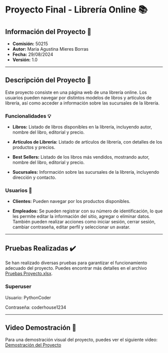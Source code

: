 # Proyecto Final - Librería Online :books:



## Información del Proyecto 📝

- **Comisión:** 50215  
- **Autor:** Maria Agustina Mieres Borras  
- **Fecha:** 29/08/2024  
- **Versión:** 1.0  

---

## Descripción del Proyecto 💬

Este proyecto consiste en una página web de una librería online. Los usuarios pueden navegar por distintos modelos de libros y artículos de librería, así como acceder a información sobre las sucursales de la librería.

### Funcionalidades 💡

- **Libros:** Listado de libros disponibles en la librería, incluyendo autor, nombre del libro, editorial y precio.
  
- **Artículos de Librería:** Listado de artículos de librería, con detalles de los productos y precios.

- **Best Sellers:** Listado de los libros más vendidos, mostrando autor, nombre del libro, editorial y precio.

- **Sucursales:** Información sobre las sucursales de la librería, incluyendo dirección y contacto.

### Usuarios 🧑

- **Clientes:** Pueden navegar por los productos disponibles.
  
- **Empleados:** Se pueden registrar con su número de identificación, lo que les permite editar la información del sitio, agregar o eliminar datos. También pueden realizar acciones como iniciar sesión, cerrar sesión, cambiar contraseña, editar perfil y seleccionar un avatar.

---

## Pruebas Realizadas ✔️

Se han realizado diversas pruebas para garantizar el funcionamiento adecuado del proyecto. Puedes encontrar más detalles en el archivo [Pruebas Proyecto.xlsx](https://github.com/AgustinaMieres/MieresBorrasMariaAgustina-50215/blob/master/Pruebas%20Proyecto.xlsx).

### Superuser

Usuario: PythonCoder

Contraseña: coderhouse1234



---

## Video Demostración 🎥

Para una demostración visual del proyecto, puedes ver el siguiente video: [Demostración del Proyecto](https://youtu.be/UvojbBhI0Yg)
